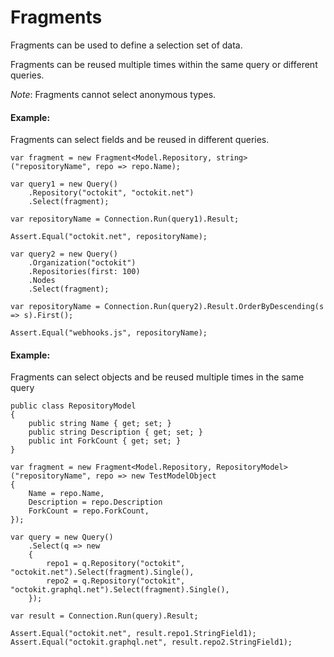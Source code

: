 # Fragments

Fragments can be used to define a selection set of data.

Fragments can be reused multiple times within the same query or different queries.

_*Note*_: Fragments cannot select anonymous types.

#### Example:

Fragments can select fields and be reused in different queries.

```
var fragment = new Fragment<Model.Repository, string>("repositoryName", repo => repo.Name);

var query1 = new Query()
    .Repository("octokit", "octokit.net")
    .Select(fragment);

var repositoryName = Connection.Run(query1).Result;

Assert.Equal("octokit.net", repositoryName);

var query2 = new Query()
    .Organization("octokit")
    .Repositories(first: 100)
    .Nodes
    .Select(fragment);

var repositoryName = Connection.Run(query2).Result.OrderByDescending(s => s).First();

Assert.Equal("webhooks.js", repositoryName);
```

#### Example:
Fragments can select objects and be reused multiple times in the same query

```
public class RepositoryModel
{
    public string Name { get; set; }
    public string Description { get; set; }
    public int ForkCount { get; set; }
}
```

```
var fragment = new Fragment<Model.Repository, RepositoryModel>("repositoryName", repo => new TestModelObject
{
    Name = repo.Name,
    Description = repo.Description
    ForkCount = repo.ForkCount,
});

var query = new Query()
    .Select(q => new
    {
        repo1 = q.Repository("octokit", "octokit.net").Select(fragment).Single(),
        repo2 = q.Repository("octokit", "octokit.graphql.net").Select(fragment).Single(),
    });

var result = Connection.Run(query).Result;

Assert.Equal("octokit.net", result.repo1.StringField1);
Assert.Equal("octokit.graphql.net", result.repo2.StringField1);
```